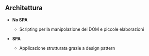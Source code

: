 ## Architettura

* **No SPA**
  * Scripting per la manipolazione del DOM e piccole elaborazioni <!-- .element: class="fragment" data-fragment-index="1" -->

* **SPA**
  * Applicazione strutturata grazie a design pattern <!-- .element: class="fragment" data-fragment-index="2" -->
